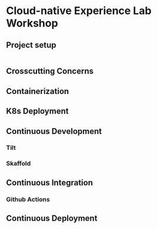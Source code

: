 # Cloud-native Experience Lab Workshop

## Project setup

```bash
```

## Crosscutting Concerns

## Containerization

## K8s Deployment

## Continuous Development

### Tilt

### Skaffold

## Continuous Integration

### Github Actions

## Continuous Deployment
